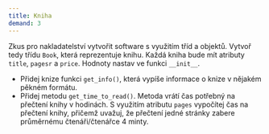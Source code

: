 ```yaml
---
title: Kniha
demand: 3
---
```


Zkus pro nakladatelství vytvořit software s využitím tříd a objektů. Vytvoř tedy třídu `Book`, která reprezentuje knihu. Každá kniha bude mít atributy `title`, `pagesr` a `price`. Hodnoty nastav ve funkci `__init__`.

- Přidej knize funkci `get_info()`, která vypíše informace o knize v nějakém pěkném formátu.
- Přidej metodu `get_time_to_read()`. Metoda vrátí čas potřebný na přečtení knihy v hodinách. S využitím atributu `pages` vypočítej čas na přečtení knihy, přičemž uvažuj, že přečtení jedné stránky zabere průměrnému čtenáři/čtenářce 4 minty.
